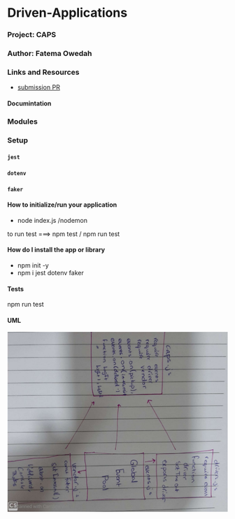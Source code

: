 # Driven-Applications

### Project:  CAPS
### Author: Fatema Owedah

### Links and Resources

- [submission PR](https://github.com/401-advanced-javascript-fatemaOwedah/Driven-Applications/pull/2)

#### Documintation

### Modules

### Setup

#### `jest`
#### `dotenv`
#### `faker`

#### How to initialize/run your application 
- node index.js /nodemon

to run test ===> npm test / npm run test



#### How do I install the app or library
- npm init -y 
- npm i jest dotenv faker

#### Tests
npm run test 

#### UML
![UML](/assets/lab16.jpeg)